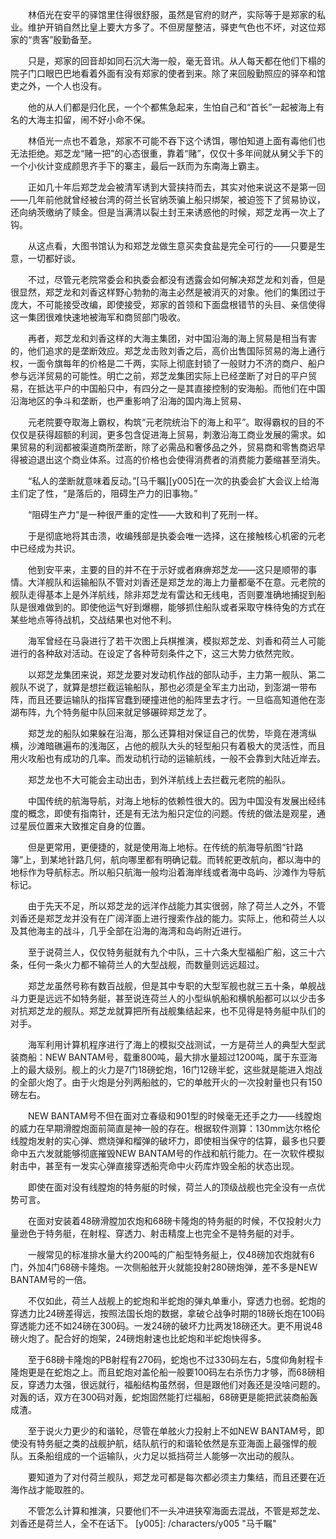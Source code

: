 　　林佰光在安平的驿馆里住得很舒服，虽然是官府的财产，实际等于是郑家的私业。维护开销自然比皇上要大方多了。不但房屋整洁，驿吏气色也不坏，对这位郑家的“贵客”殷勤备至。

　　只是，郑家的回音却如同石沉大海一般，毫无音讯。从人每天都在他们下榻的院子门口眼巴巴地看着外面有没有郑家的使者到来。除了来回殷勤照应的驿卒和馆吏之外，一个人也没有。

　　他的从人们都是归化民，一个个都焦急起来，生怕自己和“首长”一起被海上有名的大海主扣留，闹不好小命不保。

　　林佰光一点也不着急，郑家不可能不吞下这个诱饵，哪怕知道上面有毒他们也无法拒绝。郑芝龙“赌一把”的心态很重，靠着“赌”，仅仅十多年间就从舅父手下的一个小伙计变成颜思齐手下的寨主，最后一跃而为东南海上霸主。

　　正如几十年后郑芝龙会被清军诱到大营挟持而去，其实对他来说这不是第一回——几年前他就曾经被台湾的荷兰长官纳茨骗上船只绑架，被迫签下了贸易协议，还向纳茨缴纳了赎金。但是当满清以裂土封王来诱惑他的时候，郑芝龙再一次上了钩。

　　从这点看，大图书馆认为和郑芝龙做生意买卖食盐是完全可行的——只要是生意，一切都好谈。

　　不过，尽管元老院常委会和执委会都没有透露会如何解决郑芝龙和刘香，但是很显然，郑芝龙和刘香这样野心勃勃的海主必然是被消灭的对象。他们的集团过于庞大，不可能接受改编，即使接受，郑家的首领和下面盘根错节的头目、亲信使得这一集团很难快速地被海军和商贸部门吸收。

　　再者，郑芝龙和刘香这样的大海主集团，对中国沿海的海上贸易是相当有害的，他们追求的是垄断效应。郑芝龙击败刘香之后，高价出售国际贸易的海上通行权，一面令旗每年的价格是二千两，实际上彻底封锁了一般财力不济的商户、船户参与远洋贸易的可能性。明亡之前，郑芝龙集团实际上已经垄断了对日的平户贸易，在抵达平户的中国船只中，有四分之一是其直接控制的安海船。而他们在中国沿海地区的争斗和垄断，也严重影响了沿海的国内海上贸易、

　　元老院要夺取海上霸权，构筑“元老院统治下的海上和平”。取得霸权的目的不仅仅是获得超额的利润，更多包含促进海上贸易，刺激沿海工商业发展的需求。如果贸易的利润都被渠道商所垄断，除了必需品和奢侈品之外，贸易商和零售商迟早得被迫退出这个商业体系。过高的价格也会使得消费者的消费能力萎缩甚至消失。

　　“私人的垄断就意味着反动。”[马千瞩][y005]在一次的执委会扩大会议上给海主们定了性，“是落后的，阻碍生产力的旧事物。”

　　“阻碍生产力”是一种很严重的定性——大致和判了死刑一样。

　　于是彻底地将其击溃，收编残部是执委会唯一选择，这在接触核心机密的元老中已经成为共识。

　　他到安平来，主要的目的并不在于示好或者麻痹郑芝龙——这只是顺带的事情。大洋舰队和运输船队不管对刘香还是郑芝龙的海上力量都毫不在意。元老院的舰队走得基本上是外洋航线，除非郑芝龙有雷达和无线电，否则要准确地捕捉到船队是很难做到的。即使他运气好到爆棚，能够抓住船队或者采取守株待兔的方式在某些地点等待战机，交战结果也对他不利。

　　海军曾经在马袅进行了若干次图上兵棋推演，模拟郑芝龙、刘香和荷兰人可能进行的各种敌对活动。在设定了各种苛刻条件之下，这三大势力依然完败。

　　以郑芝龙集团来说，郑芝龙要对发动机作战的部队动手，主力第一舰队、第二舰队不说了，就算是想拦截运输船队，那也必须是全军主力出动，到澎湖一带布阵，而且还要运输队的指挥官蠢到硬撞进他的船阵里去才行。一旦临高知道他在澎湖布阵，九个特务艇中队回来就足够碾碎郑芝龙了。

　　郑芝龙的船队如果躲在沿海，那么还算相对保证自己的优势，毕竟在港湾纵横，沙滩暗礁遍布的浅海区，占他的舰队大头的轻型船只有着极大的灵活性，而且用火攻船也有成功的几率。而发动机行动的运输航线，一般不会靠到大陆近岸去。

　　郑芝龙也不大可能会主动出击，到外洋航线上去拦截元老院的船队。

　　中国传统的航海导航，对海上地标的依赖性很大的。因为中国没有发展出经纬度的概念，即使有指南针，还是有无法为船只定位的问题。传统的做法是观星，通过星辰位置来大致推定自身的位置。

　　但是更常用，更便捷的，就是使用海上地标。在传统的航海导航图“针路簿”上，到某地针路几何，航向哪里都有明确记载。而转舵更改航向，都以海中的地标作为导航标志。所以船只航海一般均沿着海岸线或者海中岛屿、沙滩作为导航标记。

　　由于先天不足，所以郑芝龙的远洋作战能力其实很弱，除了荷兰人之外，不管刘香还是郑芝龙并没有在广阔洋面上进行搜索作战的能力。实际上，他和荷兰人以及其他海主的战斗，几乎全部在沿海的海湾和岛屿附近进行。

　　至于说荷兰人，仅仅特务艇就有九个中队，三十六条大型福船广船，这三十六条，任何一条火力都不输荷兰人的大型战舰，而数量则远远超过。

　　郑芝龙虽然号称有数百战舰，但是其中专职的大型军舰也就三五十条，单舰战斗力更是远远不如特务艇，甚至说连荷兰人的小型纵帆船和横帆船都可以以少击多对抗郑芝龙的舰队。郑芝龙就算把所有战舰集结起来，也不见得是特务艇中队们的对手。

　　海军利用计算机程序进行了海上的模拟交战测试，一方是荷兰人的典型大型武装商船：NEW BANTAM号，载重800吨，最大排水量超过1200吨，属于东亚海上的最大级别。舰上的火力是7门18磅蛇炮，16门12磅半蛇，这些就是能进入炮战的全部火炮了。由于火炮是分列两船舷的，它的单舷开火的一次投射量也只有150磅左右。

　　NEW BANTAM号不但在面对立春级和901型的时候毫无还手之力——线膛炮的威力在早期滑膛炮面前简直是神一般的存在。根据软件测算：130mm达尔格伦线膛炮发射的实心弹、燃烧弹和榴弹的破坏力，即使相当保守的估算，最多也只要命中五六发就能够彻底摧毁NEW BANTAM号的作战和航行能力。在一次软件模拟射击中，甚至有一发实心弹直接穿透船壳命中火药库炸毁全船的状态出现。

　　即使在面对没有线膛炮的特务艇的时候，荷兰人的顶级战舰也完全没有一点优势可言。

　　在面对安装着48磅滑膛加农炮和68磅卡隆炮的特务艇的时候，不仅投射火力量逊色于特务艇，在射程、穿透力、射击精度上也完全不是特务艇的对手。

　　一艘常见的标准排水量大约200吨的广船型特务艇上，仅48磅加农炮就有6门，外加4门68磅卡隆炮。一次侧船舷开火就能投射280磅炮弹，差不多是NEW BANTAM号的一倍。

　　不仅如此，荷兰人战舰上的蛇炮和半蛇炮的弹丸单重小，穿透力也弱。蛇炮的穿透力比24磅差得远，按照法国长炮的数据，拿破仑战争时期的18磅长炮在100码穿透能力还不如24磅在300码。一发24磅的破坏力比两发18磅还大。更不用说48磅火炮了。配合好的炮架，24磅炮射速也比蛇炮和半蛇炮快得多。

　　至于68磅卡隆炮的PB射程有270码，蛇炮也不过330码左右，5度仰角射程卡隆炮更是在蛇炮之上。而且蛇炮对盖伦船一般要100码左右杀伤力才够，而68磅相反，穿透力太强，很远就行，福船结构虽然弱，但是跟他们对轰还是没啥问题的。对轰的话，双方在300码对轰，蛇炮固然能打烂福船，68磅更是能把武装商船轰成渣。

　　至于说火力更少的和谐轮，尽管在单舷火力投射上不如NEW BANTAM号，即使没有特务艇之类的战舰护航，结队航行的和谐轮依然是东亚海面上最强悍的舰队。五条船组成的一个运输队，火力足以抵挡荷兰人能够一次出动的舰队。

　　要知道为了对付荷兰舰队，郑芝龙可都是每次都必须主力集结，而且还要在近海作战才能取胜的。

　　不管怎么计算和推演，只要他们不一头冲进狭窄海面去混战，不管是郑芝龙、刘香还是荷兰人，全不在话下。
[y005]: /characters/y005 "马千瞩"
